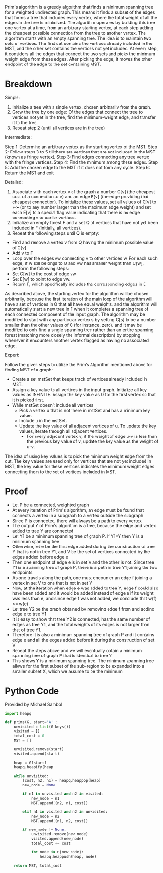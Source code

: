 Prim's algorithm is a greedy algorithm that finds a minimum spanning tree for a weighted undirected graph. This means it finds a subset of the edges that forms a tree that includes every vertex, where the total weight of all the edges in the tree is minimized.
The algorithm operates by building this tree one vertex at a time, from an arbitrary starting vertex, at each step adding the cheapest possible connection from the tree to another vertex.
The algorithm starts with an empty spanning tree. The idea is to maintain two sets of vertices. The first set contains the vertices already included in the MST, and the other set contains the vertices not yet included.
At every step, it considers all the edges that connect the two sets and picks the minimum weight edge from these edges. After picking the edge, it moves the other endpoint of the edge to the set containing MST. 

# Breakdown

Simple:

1. Initialize a tree with a single vertex, chosen arbitrarily from the graph.
2. Grow the tree by one edge: Of the edges that connect the tree to vertices not yet in the tree, find the minimum-weight edge, and transfer it to the tree.
3. Repeat step 2 (until all vertices are in the tree)

Intermediate:

Step 1: Determine an arbitrary vertex as the starting vertex of the MST.
Step 2: Follow steps 3 to 5 till there are vertices that are not included in the MST (known as fringe vertex).
Step 3: Find edges connecting any tree vertex with the fringe vertices.
Step 4: Find the minimum among these edges.
Step 5: Add the chosen edge to the MST if it does not form any cycle.
Step 6: Return the MST and exit

Detailed:

1. Associate with each vertex v of the graph a number C[v] (the cheapest cost of a connection to v) and an edge E[v] (the edge providing that cheapest connection). To initialize these values, set all values of C[v] to +∞ (or to any number larger than the maximum edge weight) and set each E[v] to a special flag value indicating that there is no edge connecting v to earlier vertices.
2. Initialize an empty forest F and a set Q of vertices that have not yet been included in F (initially, all vertices).
3. Repeat the following steps until Q is empty:
- Find and remove a vertex v from Q having the minimum possible value of C[v]
- Add v to F
- Loop over the edges vw connecting v to other vertices w. For each such edge, if w still belongs to Q and vw has smaller weight than C[w], perform the following steps:
- Set C[w] to the cost of edge vw
- Set E[w] to point to edge vw.
- Return F, which specifically includes the corresponding edges in E

As described above, the starting vertex for the algorithm will be chosen arbitrarily, because the first iteration of the main loop of the algorithm will have a set of vertices in Q that all have equal weights, and the algorithm will automatically start a new tree in F when it completes a spanning tree of each connected component of the input graph. The algorithm may be modified to start with any particular vertex s by setting C[s] to be a number smaller than the other values of C (for instance, zero), and it may be modified to only find a single spanning tree rather than an entire spanning forest (matching more closely the informal description) by stopping whenever it encounters another vertex flagged as having no associated edge.

Expert:

Follow the given steps to utilize the Prim’s Algorithm mentioned above for finding MST of a graph:

- Create a set mstSet that keeps track of vertices already included in MST.
- Assign a key value to all vertices in the input graph. Initialize all key values as INFINITE. Assign the key value as 0 for the first vertex so that it is picked first.
- While mstSet doesn’t include all vertices 
  - Pick a vertex u that is not there in mstSet and has a minimum key value. 
  - Include u in the mstSet. 
  - Update the key value of all adjacent vertices of u. To update the key values, iterate through all adjacent vertices. 
    - For every adjacent vertex v, if the weight of edge u-v is less than the previous key value of v, update the key value as the weight of u-v.

The idea of using key values is to pick the minimum weight edge from the cut. The key values are used only for vertices that are not yet included in MST, the key value for these vertices indicates the minimum weight edges connecting them to the set of vertices included in MST.

# Proof

- Let P be a connected, weighted graph
- At every iteration of Prim's algorithm, an edge must be found that connects a vertex in a subgraph to a vertex outside the subgraph
- Since P is connected, there will always be a path to every vertex
- The output Y of Prim's algorithm is a tree, because the edge and vertex added to tree Y are connected
- Let Y1 be a minimum spanning tree of graph P. If Y1=Y then Y is a minimum spanning tree
- Otherwise, let e be the first edge added during the construction of tree Y that is not in tree Y1, and V be the set of vertices connected by the edges added before edge e
- Then one endpoint of edge e is in set V and the other is not. Since tree Y1 is a spanning tree of graph P, there is a path in tree Y1 joining the two endpoints
- As one travels along the path, one must encounter an edge f joining a vertex in set V to one that is not in set V
- Now, at the iteration when edge e was added to tree Y, edge f could also have been added and it would be added instead of edge e if its weight was less than e, and since edge f was not added, we conclude that
  w(f) >= w(e)
- Let tree Y2 be the graph obtained by removing edge f from and adding edge e to tree Y1
- It is easy to show that tree Y2 is connected, has the same number of edges as tree Y1, and the total weights of its edges is not larger than that of tree Y1.
- Therefore it is also a minimum spanning tree of graph P and it contains edge e and all the edges added before it during the construction of set V
- Repeat the steps above and we will eventually obtain a minimum spanning tree of graph P that is identical to tree Y
- This shows Y is a minimum spanning tree. The minimum spanning tree allows for the first subset of the sub-region to be expanded into a smaller subset X, which we assume to be the minimum

# Python Code

Provided by Michael Sambol

```py
import heapq

def prims(G, start='A'):
    unvisited = list(G.keys())
    visited = []
    total_cost = 0
    MST = []

    unvisited.remove(start)
    visited.append(start)

    heap = G[start]
    heapq.heapify(heap)

    while unvisited:
        (cost, n2, n1) = heapq.heappop(heap)
        new_node = None

        if n1 in unvisited and n2 in visited:
            new_node = n1
            MST.append((n2, n1, cost))

        elif n1 in visited and n2 in unvisited:
            new_node = n2
            MST.append((n1, n2, cost))

        if new_node != None:
            unvisited.remove(new_node)
            visited.append(new_node)
            total_cost += cost

            for node in G[new_node]:
                heapq.heappush(heap, node)

    return MST, total_cost
```
